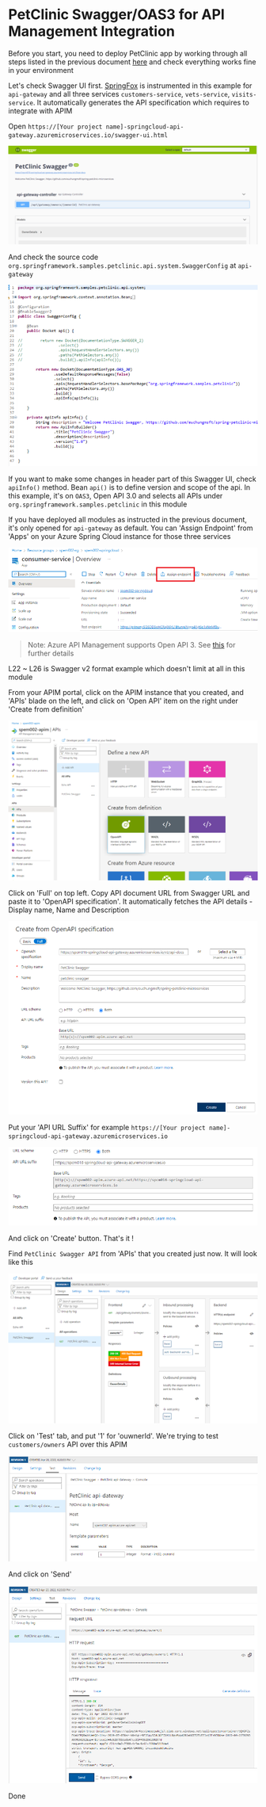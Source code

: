 # PetClinic Swagger/OAS3 for API Management Integration

Before you start, you need to deploy PetClinic app by working through all steps listed in the previous document [here](README.md) and check everything works fine in your environment

Let's check Swagger UI first. [SpringFox](https://springfox.github.io/springfox/) is instrumented in this example for `api-gateway` and all three services `customers-service`, `vets-service`, `visits-service`. It automatically generates the API specification which requires to integrate with APIM

Open `https://[Your project name]-springcloud-api-gateway.azuremicroservices.io/swagger-ui.html` 

![Swagger UI](media/oas-swagger-ui.png)

And check the source code `org.springframework.samples.petclinic.api.system.SwaggerConfig` at `api-gateway`

![Swagger config](media/oas-swagger-config.png)

If you want to make some changes in header part of this Swagger UI, check `apiInfo()` method. Bean `api()` is to define version and scope of the api. In this example, it's on `OAS3`, Open API 3.0 and selects all APIs under `org.springframework.samples.petclinic` in this module

If you have deployed all modules as instructed in the previous document, it's only opened for `api-gateway` as default. You can 'Assign Endpoint' from 'Apps' on your Azure Spring Cloud instance for those three services

![Assign Endpoint](media/oas-assign.png)

> Note: Azure API Management supports Open API 3. See [this](https://azure.microsoft.com/ko-kr/blog/announcing-the-preview-of-openapi-specification-v3-support-in-azure-api-management/) for further details

L22 ~ L26 is Swagger v2 format example which doesn't limit at all in this module

From your APIM portal, click on the APIM instance that you created, and 'APIs' blade on the left, and click on 'Open API' item on the right under 'Create from definition'

![APIM Portal 1](media/oas-apim1.png)

Click on 'Full' on top left. Copy API document URL from Swagger URL and paste it to 'OpenAPI specification'. It automatically fetches the API details - Display name, Name and Description

![APIM Portal 2](media/oas-apim2.png)

Put your 'API URL Suffix' for example `https://[Your project name]-springcloud-api-gateway.azuremicroservices.io` 

![APIM Portal 3](media/oas-apim3.png)

And click on 'Create' button. That's it !

Find `PetClinic Swagger API` from 'APIs' that you created just now. It will look like this

![APIM Portal 4](media/oas-apim4.png)

Click on 'Test' tab, and put '1' for 'ouwnerId'. We're trying to test `customers/owners` API over this APIM

![APIM Portal 5](media/oas-apim5.png)

And click on 'Send'

![APIM Portal 6](media/oas-apim6.png)

Done